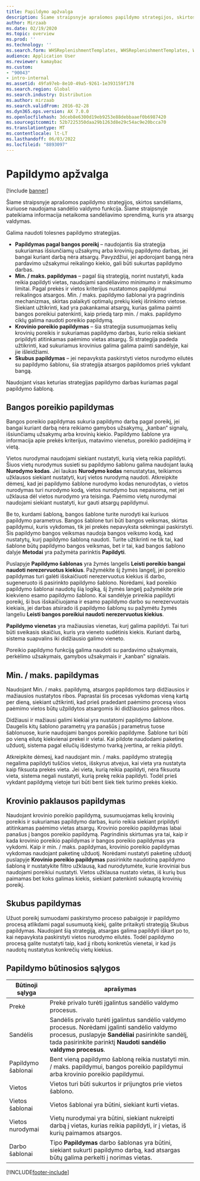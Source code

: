 ```yaml
---
title: Papildymo apžvalga
description: Šiame straipsnyje aprašomos papildymo strategijos, skirtos sandėliams, kuriuose naudojama sandėlio valdymo funkcija.
author: Mirzaab
ms.date: 02/19/2020
ms.topic: overview
ms.prod: ''
ms.technology: ''
ms.search.form: WHSReplenishmentTemplates, WHSReplenishmentTemplates, WHSInventFixedLocation, WHSRequestType
audience: Application User
ms.reviewer: kamaybac
ms.custom:
- "90043"
- intro-internal
ms.assetid: 49fa97eb-8e10-49a5-9261-1e393159f178
ms.search.region: Global
ms.search.industry: Distribution
ms.author: mirzaab
ms.search.validFrom: 2016-02-28
ms.dyn365.ops.version: AX 7.0.0
ms.openlocfilehash: 3dceb8e6300d19eb9253e88debbaaef0b6987420
ms.sourcegitcommit: 52b7225350daa29b1263d8e29c54ac9e20bcca70
ms.translationtype: MT
ms.contentlocale: lt-LT
ms.lasthandoff: 06/03/2022
ms.locfileid: "8893097"
---
```

# <a name="replenishment-overview"></a>Papildymo apžvalga

[!include [banner](../includes/banner.md)]

Šiame straipsnyje aprašomos papildymo strategijos, skirtos sandėliams, kuriuose naudojama sandėlio valdymo funkcija. Šiame straipsnyje pateikiama informacija netaikoma sandėliavimo sprendimą, kuris yra atsargų valdymas.

Galima naudoti tolesnes papildymo strategijas.

- **Papildymas pagal bangos poreikį** – naudojantis šia strategija sukuriamas išsiunčiamų užsakymų arba krovinių papildymo darbas, jei bangai kuriant darbą nėra atsargų. Pavyzdžiui, jei apdorojant bangą nėra pardavimo užsakymui reikalingo kiekio, gali būti sukurtas papildymo darbas.
- **Min. / maks. papildymas** – pagal šią strategiją, norint nustatyti, kada reikia papildyti vietas, naudojami sandėliavimo minimumo ir maksimumo limitai. Pagal prekės ir vietos kriterijus nustatomos papildymui reikalingos atsargos. Min. / maks. papildymo šablonai yra pagrindinis mechanizmas, skirtas palaikyti optimalų prekių kiekį išrinkimo vietose. Siekiant užtikrinti, kad yra pakankamai atsargų, kurias galima paimti bangos poreikiui patenkinti, kaip priedą tarp min. / maks. papildymo ciklų galima naudoti poreikio papildymą.
- **Krovinio poreikio papildymas** – šia strategija susumuojamas kelių krovinių poreikis ir sukuriamas papildymo darbas, kurio reikia siekiant pripildyti atitinkamas paėmimo vietas atsargų. Ši strategija padeda užtikrinti, kad sukuriamus krovinius galima galima paimti sandėlyje, kai jie išleidžiami.
- **Skubus papildymas** – jei nepavyksta paskirstyti vietos nurodymo eilutės su papildymo šablonu, šia strategija atsargos papildomos prieš vykdant bangą. 

Naudojant visas keturias strategijas papildymo darbas kuriamas pagal papildymo šabloną.

## <a name="wave-demand-replenishment"></a>Bangos poreikio papildymas
Bangos poreikio papildymas sukuria papildymo darbą pagal poreikį, jei bangai kuriant darbą nėra reikiamo gamybos užsakymų, „kanban“ signalų, išsiunčiamų užsakymų arba krovinių kiekio. Papildymo šablone yra informacija apie prekės kriterijus, matavimo vienetus, poreikio padidėjimą ir vietą. 

Vietos nurodymai naudojami siekiant nustatyti, kurią vietą reikia papildyti. Šiuos vietų nurodymus susieti su papildymo šablonu galima naudojant lauką **Nurodymo kodas**. Jei laukas **Nurodymo kodas** nenustatytas, teikiamos užklausos siekiant nustatyti, kurį vietos nurodymą naudoti. Atkreipkite dėmesį, kad jei papildymo šablone nurodymo kodas nenurodytas, o vietos nurodymas turi nurodymo kodą, vietos nurodymo bus nepaisoma, net jei užklausa dėl vietos nurodymo yra teisinga. Paėmimo vietų nurodymai naudojami siekiant nustatyti, kur gauti atsargų papildymui. 

Be to, kurdami šabloną, bangos šablone turite nurodyti kai kuriuos papildymo parametrus. Bangos šablone turi būti bangos veiksmas, skirtas papildymui, kuris vykdomas, tik jei prekės nepavyksta sėkmingai paskirstyti. Šis papildymo bangos veiksmas naudoja bangos veiksmo kodą, kad nustatytų, kurį papildymo šabloną naudoti. Turite užtikrinti ne tik tai, kad šablone būtų papildymo bangos veiksmas, bet ir tai, kad bangos šablono dalyje **Metodai** yra pažymėta parinktis **Papildyti**. 

Puslapyje **Papildymo šablonas** yra žymės langelis **Leisti poreikio bangai naudoti nerezervuotus kiekius**. Pažymėkite šį žymės langelį, jei poreikio papildymas turi galėti išskaičiuoti nerezervuotus kiekius iš darbo, sugeneruoto iš pasirinkto papildymo šablono. Norėdami, kad poreikio papildymo šablonai naudotų šią logiką, šį žymės langelį pažymėkite prie kiekvieno esamo papildymo šablono. Kai sandėlyje prireikia papildyti poreikį, ši bus išskaičiuojama ir esamo papildymo darbo su nerezervuotais kiekiais, jei darbas atsirado iš papildymo šablonų su pažymėtu žymės langeliu **Leisti bangos poreikiui naudoti nerezervuotus kiekius**.

**Papildymo vienetas** yra mažiausias vienetas, kurį galima papildyti. Tai turi būti sveikasis skaičius, kuris yra vieneto sudėtinis kiekis. Kuriant darbą, sistema suapvalins iki didžiausio galimo vieneto.

Poreikio papildymo funkciją galima naudoti su pardavimo užsakymais, perkėlimo užsakymais, gamybos užsakymais ir „kanban‟ signalais. 

## <a name="minmax-replenishment"></a>Min. / maks. papildymas
Naudojant Min. / maks. papildymą, atsargos papildomos tarp didžiausios ir mažiausios nustatytos ribos. Paprastai šis procesas vykdomas vieną kartą per dieną, siekiant užtikrinti, kad prieš pradedant paėmimo procesą visos paėmimo vietos būtų užpildytos atsargomis iki didžiausios galimos ribos. 

Didžiausi ir mažiausi galimi kiekiai yra nustatomi papildymo šablone. Daugelis kitų šablono parametrų yra panašūs į parametrus tuose šablonuose, kurie naudojami bangos poreikio papildyme. Šablone turi būti po vieną eilutę kiekvienai prekei ir vietai. Kai pildote naudodami paketinę užduotį, sistema pagal eilučių išdėstymo tvarką įvertina, ar reikia pildyti. 

Atkreipkite dėmesį, kad naudojant min. / maks. papildymo strategiją negalima papildyti tuščios vietos, išskyrus atvejus, kai vieta yra nustatyta kaip fiksuota prekės vieta. Jei vieta, kurią reikia papildyti, nėra fiksuota vieta, sistema negali nustatyti, kurią prekę reikia papildyti. Todėl prieš vykdant papildymą vietoje turi būti bent šiek tiek turimo prekės kiekio.

## <a name="load-demand-replenishment"></a>Krovinio paklausos papildymas
Naudojant krovinio poreikio papildymą, susumuojamas kelių krovinių poreikis ir sukuriamas papildymo darbas, kurio reikia siekiant pripildyti atitinkamas paėmimo vietas atsargų. Krovinio poreikio papildymas labai panašus į bangos poreikio papildymą. Pagrindinis skirtumas yra tai, kaip ir kada krovinio poreikio papildymas ir bangos poreikio papildymas yra vykdomi. Kaip ir min. / maks. papildymas, krovinio poreikio papildymas vykdomas naudojant paketinę užduotį. Norėdami nustatyti paketinę užduotį puslapyje **Krovinio poreikio papildymas** pasirinkite naudotiną papildymo šabloną ir nustatykite filtro užklausą, kad nurodytumėte, kurie kroviniai bus naudojami poreikiui nustatyti. Vietos užklausa nustato vietas, iš kurių bus paimamas bet koks galimas kiekis, siekiant patenkinti sukauptą krovinių poreikį.

## <a name="immediate-replenishment"></a>Skubus papildymas
Užuot poreikį sumuodami paskirstymo proceso pabaigoje ir papildymo procesą atlikdami pagal susumuotą kiekį, galite pritaikyti strategiją Skubus papildymas. Naudojant šią strategiją, atsargas galima papildyti iškart po to, kai nepavyksta paskirstyti vietos nurodymo eilutės. Todėl papildymo procesą galite nustatyti taip, kad jį ribotų konkretūs vienetai, ir kad jis naudotų nustatytus konkrečių vietų kiekius.

## <a name="replenishment-prerequisites"></a>Papildymo būtinosios sąlygos

|      Būtinoji sąlyga       |                                                                                                                                aprašymas                                                                                                                                 |
|-------------------------|----------------------------------------------------------------------------------------------------------------------------------------------------------------------------------------------------------------------------------------------------------------------------|
|          Prekė           |                                                                                                        Prekė privalo turėti įgalintus sandėlio valdymo procesus.                                                                                                        |
|        Sandėlis        | Sandėlis privalo turėti įgalintus sandėlio valdymo procesus. Norėdami įgalinti sandėlio valdymo procesus, puslapyje <strong>Sandėliai</strong> pasirinkite sandėlį, tada pasirinkite parinktį <strong>Naudoti sandėlio valdymo procesus</strong>. |
| Papildymo šablonai |                                                                   Bent vieną papildymo šabloną reikia nustatyti min. / maks. papildymui, bangos poreikio papildymui arba krovinio poreikio papildymui.                                                                   |
|        Vietos        |                                                                                                       Vietos turi būti sukurtos ir prijungtos prie vietos šablono.                                                                                                       |
|    Vietos šablonai    |                                                                                                        Vietos šablonai yra būtini, siekiant kurti vietas.                                                                                                        |
|   Vietos nurodymai   |                                                       Vietų nurodymai yra būtini, siekiant nukreipti darbą į vietas, kurias reikia papildyti, ir į vietas, iš kurių paimamos atsargos.                                                        |
|     Darbo šablonai      |                                                   Tipo <strong>Papildymas</strong> darbo šablonas yra būtini, siekiant sukurti papildymo darbą, kad atsargas būtų galima perkelti į norimas vietas.                                                    |



[!INCLUDE[footer-include](../../includes/footer-banner.md)]